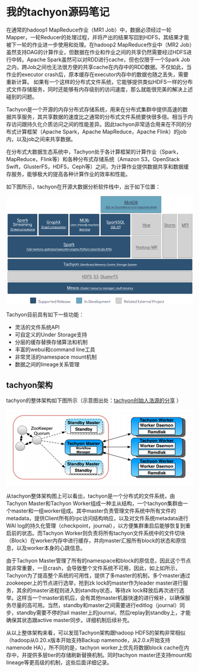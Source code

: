 # 我的tachyon源码笔记

在通常的hadoop1 MapReduce作业（MR1 Job）中，数据必须经过一轮Mapper，一轮Reducer的处理过程，并将产出的结果写回到HDFS，其结果才能被下一轮的作业进一步使用和处理。在hadoop2 MapReduce作业中（MR2 Job）虽然支持DAG的计算作业，但数据在作业和作业之间的共享仍然需要经过HDFS进行中转。Apache Spark虽然可以对RDD进行cache，但也仅限于一个Spark Job之内，跨Job之间也无法很方便的共享cache在内存中的RDD数据。不仅如此，当作业的executor crash后，原本缓存在executor内存中的数据也随之丢失，需要重新计算。 如果有一个这样的分布式文件系统，它能够提供类似HDFS一样的分布式文件存储服务，同时还能够有内存级别的访问速度，那么就能很完美的解决上述碰到的问题。

Tachyon是一个开源的内存分布式存储系统，用来在分布式集群中提供高速的数据共享服务，其共享数据的速度比之通常的分布式文件系统要快很多倍。相当于内存访问跟持久化介质访问之间的性能差异。因此tachyon非常适合用来在不同的分布式计算框架（Apache Spark，Apache MapReduce，Apache Flink）的job内，以及job之间来共享数据。

在分布式大数据生态系统中，Tachyon处于各计算框架的计算作业（Spark，MapReduce，Flink等）和各种分布式存储系统（Amazon S3，OpenStack Swift，GlusterFS，HDFS，Ceph等）之间，为计算作业提供数据共享和数据缓存服务，能够极大的提高各种计算作业的效率和性能。

如下图所示，tachyon在开源大数据分析软件栈中，出于如下位置：

![image](images/tachyon_ecosystem_stack.png)

Tachyon目前具有如下一些功能：

* 灵活的文件系统API
* 可自定义的Under Storage支持
* 分层的缓存替换存储算法和机制
* 丰富的webui和command line工具
* 非常灵活的namespace mount机制
* 数据之间的lineage关系管理

 
## tachyon架构

tachyon的整体架构如下图所示（示意图出处：[tachyon创始人浩源的分享](http://www.slideshare.net/TachyonNexus/tachyon-an-open-source-memorycentric-distributed-storage-system?qid=366df791-4d4e-45f4-a803-43dc306ad7f5&v=default&b=&from_search=4) ）

![image](images/tachyon_archtecture.png)

从tachyon整体架构图上可以看出，tachyon是一个分布式的文件系统，由Tachyon Master和Tachyon Worker组成一种主从结构，一个tachyon集群由一个master和一组worker组成。其中master负责管理文件系统中所有文件的metadata，提供Client所有的rpc访问结构响应，以及对文件系统metadata进行WAl log的持久化管理（checkpoint，journal），以方便集群重启后能够恢复到重启前的状态。而Tachyon Worker则负责将所有tachyon文件系统中的文件切块（Block）在worker内存中进行缓存，并向master汇报所有block的状态和原信息，以及worker本身的心跳信息。

由于Tachyon Master管理了所有的namespace和block的原信息，因此这个节点就非常重要，一旦crash，会导致整个文件系统不可用，因此，如上如所示，Tachyon为了提高整个系统的可用性，提供了多master的机制，多个master通过zookeeper上的节点进行选举，抢到zk lock的master作为leader master进行服务，其余的master进程则进入到standby状态，等待zk lock释放后再次进行选举。这样当一个master宕机后，会有其他master机器快速的进行候补，以确保服务尽量的高可用。当然，standby和master之间需要进行editlog（journal）同步，standby需要不停的tail master上的journal，然后replay到standby上，才能确保其状态跟active master同步。详细机制后续补充。

从以上整体架构来看，可以发现Tachyon架构跟hadoop HDFS的架构非常相似（hadoop从0.20.x版本开始支持Backup namenode，从2.0.x开始支持namenode HA），所不同的是，tachyon worker上优先将数据block cache在内存中，并提供多层tier的存储刷新替换机制。同时tachyon master还支持mount和lineage等更高级的机制，这些后面详细记录。